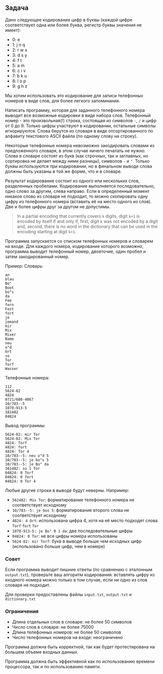 ## Задача

Дано следующее кодирование цифр в буквы (каждой цифре соответствует одна или более буква, регистр буквы значения не имеет):
- 0: e
- 1: j n q
- 2: r w x
- 3: d s y
- 4: f t
- 5: a m
- 6: c i v
- 7: b k u
- 8: l o p
- 9: g h z

Мы хотим использовать это кодирование для записи телефонных номеров в виде слов, для более легкого запоминания.

Написать программу, которая для заданного телефонного номера выводит все возможные кодировки в виде набора слов. Телефонный номер - это произвольная(!) строка, состоящая из символов `-`, `/` и цифр от 0 до 9. Только цифры участвуют в кодировании, остальные символы игнорируются.  Слова берутся из словаря в виде отсортированного по алфавиту текстового ASCII файла (по одному слову на строку).

Некоторые телефонные номера невозможно закодировать словами из предложенного словаря, в этом случае ничего печатать не нужно. Слова в словаре состоят из букв (как строчных, так и заглавных, но сортировка не делает между ними разницы), символов `-` и `"`. Только буквы используются при кодировании, но в финальном выводе слова должны быть указаны в той же форме, что и в словаре.

Результат кодирование состоит из одного или нескольких слов, разделенных пробелами. Кодирование выполняется последовательно, одно слово за другим, слева направо. Если в определенный момент никакое слово из словаря не подходит, то можно скопировать одну цифру из телефонного номера (вставить её на место одного из слов). Две и более цифры друг за другом не допустимы.
> In a partial encoding that currently covers `k` digits, digit `k+1` is encoded by itself if and only if, first, digit `k` was not encoded by a digit and, second, there is no word in the dictionary that can be used in the encoding starting at digit `k+1`.

Программа запускается со списком телефонных номеров и словарем на входе. Для каждого номера, кодирование которого возможно, программа выводит телефонный номер, двоеточие, один пробел и затем закодированный номер.

Пример:
Словарь:
```
an
blau
Bo"
Boot
bo"s
da
Fee
fern
Fest
fort
je
jemand
mir
Mix
Mixer
Name
neu
o"d
Ort
so
Tor
Torf
Wasser
```

Телефонные номера:
```
112
5624-82
4824
0721/608-4067
10/783--5
1078-913-5
381482
04824
```

Вывод программы:
```
5624-82: mir Tor
5624-82: Mix Tor
4824: Torf
4824: fort
4824: Tor 4
10/783--5: neu o"d 5
10/783--5: je bo"s 5
10/783--5: je Bo" da
381482: so 1 Tor
04824: 0 Torf
04824: 0 fort
04824: 0 Tor 4
```

Любые другие строки в выводе будут неверны. Например:
- `562482: Mix Tor`: форматирование телефонного номера не соответствует исходному
- `10/783--5: je bos 5`: форматирование второго слова не соответствует исходному
- `4824: 4 Ort`: использована цифра 4, хотя на её место подходят слова `Torf` `fort` `Tor`
- `1078-913-5: je Bo" 9 1 da`: две последовательные цифры 
- `04824: 0 Tor`: не все цифры номера использованы
- `5624-82: mir Torf`: букв в выводе больше чем исходных цифр (использовано больше цифр, чем в номере)

### Совет

Если программа выводит лишние ответы (по сравнению с эталонным `output.txt`), проверьте ваш алгоритм кодирования: вставлять цифру из иходного номера можно только в том случае, если ни одно из слов словаря не подходит.

Для проверки предоставлены файлы `input.txt`, `output.txt` и `dictionary.txt`

### Ограничения
- Длина отдельных слов в словаре: не более 50 символов
- Число слов в словаре: не более 75000
- Длина телефонных номеров: не более 50 символов
- Число телефонных номеров на входе: неограничено

Программа должна быть корректной, так как будет протестирована на большем объеме входных данных.

Программа должна быть эффективной как по использованию времени процессора, так и по использованию памяти.
